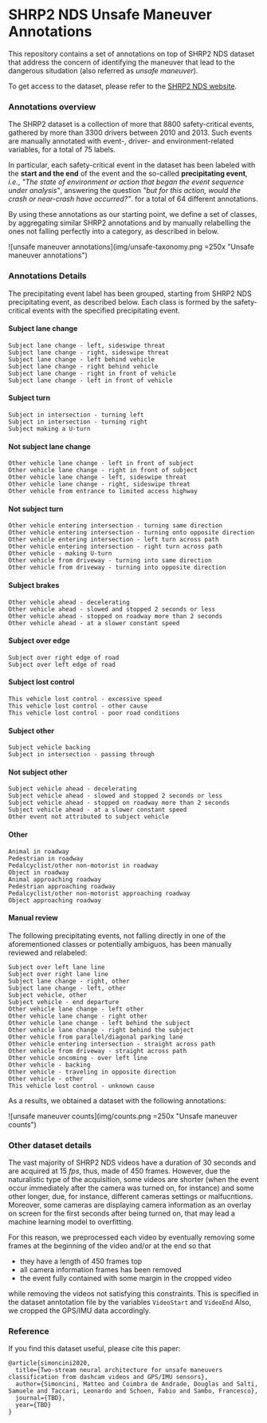 # SHRP2 NDS Unsafe Maneuver Annotations

This repository contains a set of annotations on top of SHRP2 NDS dataset that address the concern of identifying the maneuver that lead to the dangerous situdation (also referred as *unsafe maneuver*).  

To get access to the dataset, please refer to the  [SHRP2 NDS website](https://www.shrp2nds.us/index.html).

### Annotations overview

The SHRP2 dataset is a collection of more that 8800 safety-critical events, gathered by more than 3300 drivers between 2010 and 2013.
Such events are manually annotated with event-, driver- and environment-related variables, for a total of 75 labels.  

In particular, each safety-critical event in the dataset has been labeled with the **start and the end** of the event and the so-called **precipitating event**, *i.e.*, *"The state of environment or action that began the event sequence under analysis"*, answering the question *"but for this action, would the crash or near-crash have occurred?"*.
for a total of 64 different annotations.  

By using these annotations as our starting point, we define a set of classes, by aggregating similar SHRP2 annotations and by manually relabelling the ones not falling perfectly into a category, as described in below.  

![unsafe maneuver annotations](img/unsafe-taxonomy.png =250x "Unsafe maneuver annotations")

### Annotations Details

The precipitating event label has been grouped, starting from SHRP2 NDS precipitating event, as described below.
Each class is formed by the safety-critical events with the specified precipitating event.


#### Subject lane change

```
Subject lane change - left, sideswipe threat
Subject lane change - right, sideswipe threat
Subject lane change - left behind vehicle
Subject lane change - right behind vehicle
Subject lane change - right in front of vehicle
Subject lane change - left in front of vehicle
```

#### Subject turn

```
Subject in intersection - turning left
Subject in intersection - turning right
Subject making a U-turn
```

#### Not subject lane change

```
Other vehicle lane change - left in front of subject
Other vehicle lane change - right in front of subject
Other vehicle lane change - left, sideswipe threat
Other vehicle lane change - right, sideswipe threat
Other vehicle from entrance to limited access highway
```

#### Not subject turn

```
Other vehicle entering intersection - turning same direction
Other vehicle entering intersection - turning onto opposite direction
Other vehicle entering intersection - left turn across path
Other vehicle entering intersection - right turn across path
Other vehicle - making U-turn
Other vehicle from driveway - turning into same direction
Other vehicle from driveway - turning into opposite direction
```

#### Subject brakes

```
Other vehicle ahead - decelerating
Other vehicle ahead - slowed and stopped 2 seconds or less
Other vehicle ahead - stopped on roadway more than 2 seconds
Other vehicle ahead - at a slower constant speed
```

#### Subject over edge

```
Subject over right edge of road
Subject over left edge of road
```

#### Subject lost control

```
This vehicle lost control - excessive speed
This vehicle lost control - other cause
This vehicle lost control - poor road conditions
```

#### Subject other

```
Subject vehicle backing
Subject in intersection - passing through
```

#### Not subject other

```
Subject vehicle ahead - decelerating
Subject vehicle ahead - slowed and stopped 2 seconds or less
Subject vehicle ahead - stopped on roadway more than 2 seconds
Subject vehicle ahead - at a slower constant speed
Other event not attributed to subject vehicle
```

#### Other

```
Animal in roadway
Pedestrian in roadway
Pedalcyclist/other non-motorist in roadway
Object in roadway
Animal approaching roadway
Pedestrian approaching roadway
Pedalcyclist/other non-motorist approaching roadway
Object approaching roadway
```

#### Manual review

The following precipitating events, not falling directly in one of the aforementioned classes or potentially ambiguos, has been manually reviewed and relabeled:

```
Subject over left lane line
Subject over right lane line
Subject lane change - right, other
Subject lane change - left, other
Subject vehicle, other
Subject vehicle - end departure
Other vehicle lane change - left other
Other vehicle lane change - right other
Other vehicle lane change - left behind the subject
Other vehicle lane change - right behind the subject
Other vehicle from parallel/diagonal parking lane
Other vehicle entering intersection - straight across path
Other vehicle from driveway - straight across path
Other vehicle oncoming - over left line
Other vehicle - backing
Other vehicle - traveling in opposite direction
Other vehicle - other
This vehicle lost control - unknown cause
```

As a results, we obtained a dataset with the following annotations:  

![unsafe maneuver counts](img/counts.png =250x "Unsafe maneuver counts")

### Other dataset details

The vast majority of SHRP2 NDS videos have a duration of 30 seconds and are acquired at 15 *fps*, thus, made of 450 frames. 
However, due the naturalistic type of the acquisition, some videos are shorter (when the event occur immediately after the camera was turned on, for instance) and some other longer, due, for instance, different cameras settings or malfucntions. 
Moreover, some cameras are displaying camera information as an overlay on screen for the first seconds after being turned on, that may lead a machine learning model to overfitting.

For this reason, we preprocessed each video by eventually removing some frames at the beginning of the video and/or at the end so that 


- they have a length of 450 frames top 
- all camera information frames has been removed
- the event fully contained with some margin in the cropped video

while removing the videos not satisfying this constraints.
This is specified in the dataset anntotation file by the variables `VideoStart` and `VideoEnd`
Also, we cropped the GPS/IMU data accordingly.

### Reference

If you find this dataset useful, please cite this paper:
```
@article{simoncini2020,
  title={Two-stream neural architecture for unsafe maneuvers classification from dashcam videos and GPS/IMU sensors},
  author={Simoncini, Matteo and Coimbra de Andrade, Douglas and Salti, Samuele and Taccari, Leonardo and Schoen, Fabio and Sambo, Francesco},
  journal={TBD},
  year={TBD}
}
```
